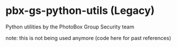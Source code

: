 # pbx-gs-python-utils (Legacy)
Python utilities by the PhotoBox Group Security team

note: this is not being used anymore (code here for past references)
